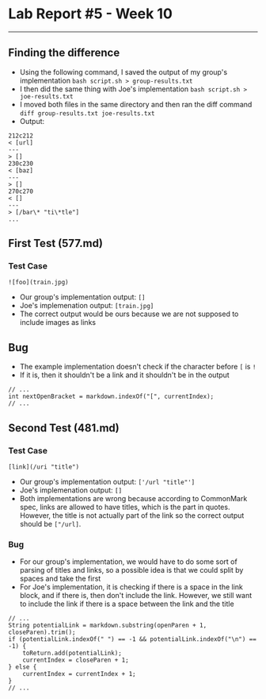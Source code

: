# Lab Report #5 - Week 10
---

## Finding the difference
* Using the following command, I saved the output of my group's implementation
`bash script.sh > group-results.txt` 
* I then did the same thing with Joe's implementation
`bash script.sh > joe-results.txt` 
* I moved both files in the same directory and then ran the diff command
`diff group-results.txt joe-results.txt`
* Output:
```
212c212
< [url]
---
> []
230c230
< [baz]
---
> []
270c270
< []
---
> [/bar\* "ti\*tle"]
...
```

## First Test (577.md)

### Test Case
`![foo](train.jpg)`
* Our group's implementation output: `[]`
* Joe's implemenation output: `[train.jpg]` 
* The correct output would be ours because we are not supposed to include images as links

## Bug
* The example implementation doesn't check if the character before `[` is `!`
* If it is, then it shouldn't be a link and it shouldn't be in the output
```
// ...
int nextOpenBracket = markdown.indexOf("[", currentIndex);
// ...
```

## Second Test (481.md)

### Test Case
`[link](/uri "title")`
* Our group's implementation output: `['/url "title"']`
* Joe's implemenation output: `[]` 
* Both implementations are wrong because according to CommonMark spec, links are allowed to have titles, which is the part in quotes. However, the title is not actually part of the link so the correct output should be `["/url]`.

### Bug
* For our group's implementation, we would have to do some sort of parsing of titles and links, so a possible idea is that we could split by spaces and take the first
* For Joe's implementation, it is checking if there is a space in the link block, and if there is, then don't include the link. However, we still want to include the link if there is a space between the link and the title
```
// ...
String potentialLink = markdown.substring(openParen + 1, closeParen).trim();
if (potentialLink.indexOf(" ") == -1 && potentialLink.indexOf("\n") == -1) {
    toReturn.add(potentialLink);
    currentIndex = closeParen + 1;
} else {
    currentIndex = currentIndex + 1;
}
// ...
```










